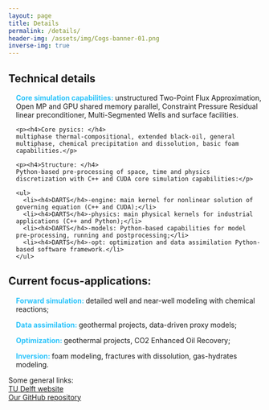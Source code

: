 ```yaml
---
layout: page
title: Details
permalink: /details/
header-img: /assets/img/Cogs-banner-01.png
inverse-img: true
---
```

<html>

<head>
  <style>
    h4		{color: rgb(44,196,251);display: inline; font-weight: bold;}
  </style>
</head>

<body>
<h2>Technical details</h2>
<div class="TechDetails" style="padding-left: 15px;">
	<p><h4>Core simulation capabilities: </h4> 
	unstructured Two-Point Flux Approximation, Open MP and GPU shared memory parallel, Constraint Pressure Residual linear preconditioner, Multi-Segmented Wells and surface facilities.</p>

	<p><h4>Core pysics: </h4>
	multiphase thermal-compositional, extended black-oil, general multiphase, chemical precipitation and dissolution, basic foam capabilities.</p>

	<p><h4>Structure: </h4>
	Python-based pre-processing of space, time and physics discretization with C++ and CUDA core simulation capabilities:</p>
	
	<ul>
	  <li><h4>DARTS</h4>-engine: main kernel for nonlinear solution of governing equation (C++ and CUDA);</li>
	  <li><h4>DARTS</h4>-physics: main physical kernels for industrial applications (C++ and Python);</li>
	  <li><h4>DARTS</h4>-models: Python-based capabilities for model pre-processing, running and postprocessing;</li>
	  <li><h4>DARTS</h4>-opt: optimization and data assimilation Python-based software framework.</li>
	</ul>
</div>

<h2>Current focus-applications:</h2>
<div class="CurrFocus" style="padding-left: 15px;">
	<p><h4>Forward simulation: </h4>detailed well and near-well modeling with chemical reactions;</p>
	<p><h4>Data assimilation: </h4>geothermal projects, data-driven proxy models;</p>
	<p><h4>Optimization: </h4>geothermal projects, CO2 Enhanced Oil Recovery;</p>
	<p><h4>Inversion: </h4>foam modeling, fractures with dissolution, gas-hydrates modeling.</p>
</div>
</body>
</html>

Some general links: <br>
[TU Delft website][TUD] <br>
[Our GitHub repository][link_to_repo] <br>

[TUD]: https://www.tudelft.nl
[link_to_repo]: https://github.darts-web.io/darts-web
